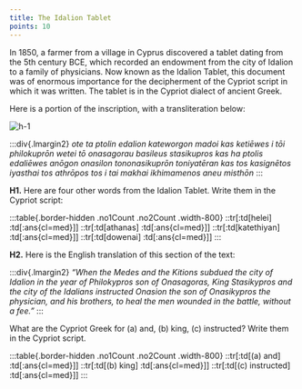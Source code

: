 ```yaml
---
title: The Idalion Tablet
points: 10
---
```


In 1850, a farmer from a village in Cyprus discovered a tablet dating from the 5th century BCE, which recorded an endowment from the city of Idalion to a family of physicians. Now known as the Idalion Tablet, this
document was of enormous importance for the decipherment of the Cypriot script in which it was written.
The tablet is in the Cypriot dialect of ancient Greek.

Here is a portion of the inscription, with a transliteration below:

![h-1](../../../pimg/naclo2020h-1.png)


:::div{.lmargin2}
<i>ote ta ptolin edalion kateworgon madoi kas ketiēwes i tōi philokuprōn wetei tō
onasagorau basileus stasikupros kas ha ptolis edaliēwes anōgon onasilon
tononasikuprōn toniyatēran kas tos kasignētos iyasthai tos athrōpos tos i tai makhai ikhimamenos aneu misthōn</i>
:::

**H1.** Here are four other words from the Idalion Tablet. Write them in the Cypriot script:

:::table{.border-hidden .no1Count .no2Count .width-800}
::tr[:td[helei] :td[:ans{cl=med}]]
::tr[:td[athanas] :td[:ans{cl=med}]]
::tr[:td[katethiyan] :td[:ans{cl=med}]]
::tr[:td[dowenai] :td[:ans{cl=med}]]
:::

**H2.** Here is the English translation of this section of the text:

:::div{.lmargin2}
<i>“When the Medes and the Kitions subdued the city of Idalion in the year of Philokypros son of
Onasagoras, King Stasikypros and the city of the Idalians instructed Onasion the son of Onasikypros
the physician, and his brothers, to heal the men wounded in the battle, without a fee.”</i>
:::

What are the Cypriot Greek for (a) and, (b) king, (c) instructed? Write them in the Cypriot script.

:::table{.border-hidden .no1Count .no2Count .width-800}
::tr[:td[(a) and] :td[:ans{cl=med}]]
::tr[:td[(b) king] :td[:ans{cl=med}]]
::tr[:td[(c) instructed] :td[:ans{cl=med}]]
:::
